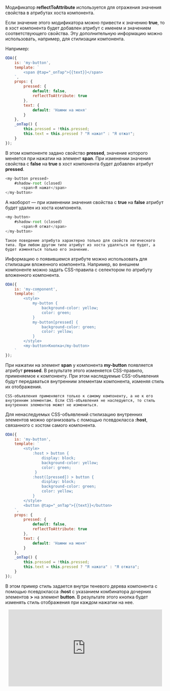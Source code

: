 Модификатор **reflectToAttribute** используется для отражения значения свойства в атрибутах хоста компонента.

Если значение этого модификатора можно привести к значению **true**, то в хост компонента будет добавлен атрибут с именем и значением соответствующего свойства. Эту дополнительную информацию можно использовать, например, для стилизации компонента.

Например:

```javascript _run_line_edit_[my-button.js]
ODA({
    is: 'my-button',
    template: `
        <span @tap="_onTap">{{text}}</span>
    `,
    props: {
        pressed: {
            default: false,
            reflectToAttribute: true
        },
        text: {
            default: 'Нажми на меня'
        }
    },
    _onTap() {
        this.pressed = !this.pressed;
        this.text = this.pressed ? "Я нажат" : "Я отжат";
    }
});
```

В этом компоненте задано свойство **pressed**, значение которого меняется при нажатии на элемент **span**. При изменении значения свойства с **false** на **true** в хост компонента будет добавлен атрибут **pressed**.

```javascript _line
<my-button pressed>
    #shadow-root (closed)
       <span>Я нажат</span>
</my-button>
```

А наоборот — при изменении значения свойства  c **true** на **false** атрибут будет удален из хоста компонента.

```javascript _line
<my-button>
    #shadow-root (closed)
       <span>Я отжат</span>
</my-button>
```

``` info_md
Такое поведение атрибута характерно только для свойств логического типа. При любом другом типе атрибут из хоста удаляться не будет, а будет изменяться только его значение.
```

Информацию о появившемся атрибуте можно использовать для стилизации вложенного компонента. Например, во внешнем компоненте можно задать CSS-правила с селектором по атрибуту вложенного компонента.

```javascript _run_line_edit_console_[my-component.js]_{my-button.js}
ODA({
    is: 'my-component',
    template: `
        <style>
            my-button {
                background-color: yellow;
                color: green;
            }
            my-button[pressed] {
                background-color: green;
                color: yellow;
            }
        </style>
        <my-button>Кнопка</my-button>
    `
});
```

При нажатии на элемент **span** у компонента **my-button** появляется атрибут **pressed**. В результате этого изменяется CSS-правило, применяемое к компоненту. При этом наследуемые CSS-объявления будут передаваться внутренним элементам компонента, изменяя стиль их отображения.

``` warning_md
CSS-объявления применяются только к самому компоненту, а не к его внутренним элементам. Если CSS-объявления не наследуются, то стиль внутренних элементов может не измениться.
```

Для ненаследуемых CSS-объявлений стилизацию внутренних элементов можно организовать с помощью псевдокласса **:host**, связанного с хостом самого компонента.

```javascript _run_line_edit_console_[my-button.js]
ODA({
    is: 'my-button',
    template: `
        <style>
            :host > button {
                display: block;
                background-color: yellow;
                color: green;
             }
            :host([pressed]) > button {
                display: block;
                background-color: green;
                color: yellow;
            }
        </style>
        <button @tap="_onTap">{{text}}</button>
    `,
    props: {
        pressed: {
            default: false,
            reflectToAttribute: true
        },
        text: {
            default: 'Нажми на меня'
        }
    },
    _onTap() {
        this.pressed = !this.pressed;
        this.text = this.pressed ? "Я нажата" : "Я отжата";
    }
});
```

В этом пример стиль задается внутри теневого дерева компонента с помощью псевдокласса **:host** с указанием комбинатора дочерних элементов **>** на элемент **button**. В результате этого кнопка будет изменять стиль отображения при каждом нажатии на нее.

<div style="position:relative;padding-bottom:48%; margin:10px">
    <iframe src="https://www.youtube.com/embed/vM9AMqLOfyc?start=0" frameborder="0" allow="accelerometer; autoplay; encrypted-media; gyroscope; picture-in-picture" allowfullscreen 
    	style="position:absolute;width:100%;height:100%;"></iframe>
</div>
